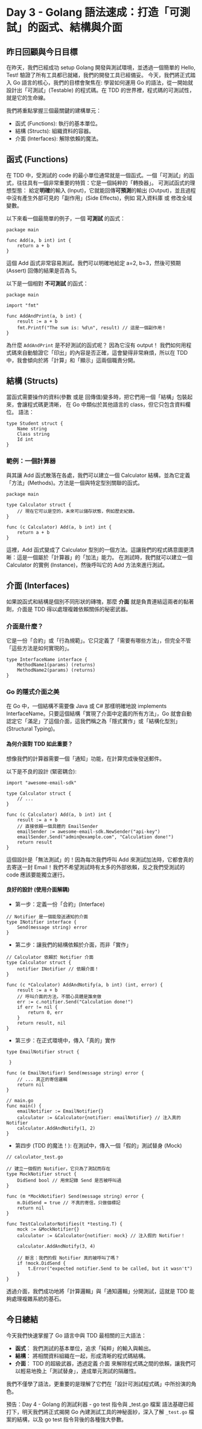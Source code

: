 # Day 3 - Golang 語法速成：打造「可測試」的函式、結構與介面

## 昨日回顧與今日目標

在昨天，我們已經成功 setup  Golang 開發與測試環境，並透過一個簡單的 Hello, Test! 驗證了所有工具都已就緒，我們的開發工具已經備妥。
今天，我們將正式踏入 Go 語言的核心，我們的目標會聚焦在: 學習如何運用 Go 的語法，從一開始就設計出「可測試」(Testable) 的程式碼。在 TDD 的世界裡，程式碼的可測試性，就是它的生命線。

我們將重點掌握三個最關鍵的建構單元：

- 函式 (Functions): 執行的基本單位。
- 結構 (Structs): 組織資料的容器。
- 介面 (Interfaces): 解除依賴的魔法。

## 函式 (Functions)

在 TDD 中，受測試的 code 的最小單位通常就是一個函式。一個「可測試」的函式，往往具有一個非常重要的特質：它是一個純粹的「轉換器」。
可測試函式的理想型態： 給定**明確**的輸入 (Input)，它就能回傳**可預測**的輸出 (Output)，並且過程中沒有產生外部可見的「副作用」(Side Effects)，例如 寫入資料庫 或 修改全域變數。

以下來看一個最簡單的例子，一個 **可測試** 的函式：

```golang
package main

func Add(a, b int) int {
    return a + b
}
```

這個 Add 函式非常容易測試。我們可以明確地給定 a=2, b=3，然後可預期 (Assert) 回傳的結果是否為 5。

以下是一個相對 **不可測試** 的函式：

```golang
package main

import "fmt"

func AddAndPrint(a, b int) {
    result := a + b
    fmt.Printf("The sum is: %d\n", result) // 這是一個副作用！
}
```

為什麼 `AddAndPrint` 是不好測試的函式呢？ 因為它沒有 output！ 我們如何用程式碼來自動驗證它「印出」的內容是否正確，這會變得非常麻煩，所以在 TDD 中，我會傾向於將「計算」和「顯示」這兩個職責分開。

## 結構 (Structs)

當函式需要操作的資料(參數 或是 回傳值)變多時，把它們用一個「結構」包裝起來，會讓程式碼更清晰， 在 Go 中類似於其他語言的 class，但它只包含資料欄位。
語法：

```golang
type Student struct {
    Name string
    Class string
    Id int
}
```

### 範例：一個計算器

與其讓 Add 函式散落在各處，我們可以建立一個 Calculator 結構，並為它定義「方法」(Methods)。方法是一個與特定型別關聯的函式。

```golang
package main

type Calculator struct {
    // 現在它可以是空的，未來可以儲存狀態，例如歷史紀錄。
}

func (c Calculator) Add(a, b int) int {
    return a + b
}
```

這裡，Add 函式變成了 Calculator 型別的一個方法。這讓我們的程式碼意圖更清晰：這是一個屬於「計算器」的「加法」能力。
在測試時，我們就可以建立一個 Calculator 的實例 (Instance)，然後呼叫它的 Add 方法來進行測試。

## 介面 (Interfaces)

如果說函式和結構是個別不同形狀的磚塊，那麼 **介面** 就是負責連結這兩者的黏著劑，介面是 TDD 得以處理複雜依賴關係的秘密武器。

### 介面是什麼？

它是一份「合約」或「行為規範」。它只定義了「需要有哪些方法」，但完全不管「這些方法是如何實現的」。

```golang
type InterfaceName interface {
    MethodName1(params) (returns)
    MethodName2(params) (returns)
}
```

### Go 的隱式介面之美

在 Go 中，一個結構不需要像 Java 或 C# 那樣明確地說 implements InterfaceName。只要這個結構「實現了介面中定義的所有方法」，Go 就會自動認定它「滿足」了這個介面，這我們稱之為「隱式實作」或「結構化型別」(Structural Typing)。

#### 為何介面對 TDD 如此重要？

想像我們的計算器需要一個「通知」功能，在計算完成後發送郵件。

以下是不良的設計 (緊密耦合):

```golang
import "awesome-email-sdk"

type Calculator struct {
    // ...
}

func (c Calculator) Add(a, b int) int {
    result := a + b
    // 直接依賴一個具體的 EmailSender
    emailSender := awesome-email-sdk.NewSender("api-key") 
    emailSender.Send("admin@example.com", "Calculation done!")
    return result
}
```

這個設計是「無法測試」的！因為每次我們呼叫 Add 來測試加法時，它都會真的去寄送一封 Email！我們不希望測試時有太多的外部依賴，反之我們受測試的code 應該要能獨立運行。

#### 良好的設計 (使用介面解耦)

- 第一步：定義一份「合約」(Interface)

```golang
// Notifier 是一個能發送通知的介面
type INotifier interface {
    Send(message string) error
}
```

- 第二步：讓我們的結構依賴於介面，而非「實作」

```golang
// Calculator 依賴於 Notifier 介面
type Calculator struct {
    notifier INotifier // 依賴介面！
}

func (c *Calculator) AddAndNotify(a, b int) (int, error) {
    result := a + b
    // 呼叫介面的方法，不關心具體是誰來做
    err := c.notifier.Send("Calculation done!")
    if err != nil {
        return 0, err
    }
    return result, nil
}
```

- 第三步：在正式環境中，傳入「真的」實作

```golang
type EmailNotifier struct { 

 }

func (e EmailNotifier) Send(message string) error {
    // ... 真正的寄信邏輯
    return nil
}

// main.go
func main() {
    emailNotifier := EmailNotifier{}
    calculator := &Calculator{notifier: emailNotifier} // 注入真的 Notifier
    calculator.AddAndNotify(1, 2)
}
```

- 第四步 (TDD 的魔法！): 在測試中，傳入一個「假的」測試替身 (Mock)

```golang
// calculator_test.go

// 建立一個假的 Notifier，它只為了測試而存在
type MockNotifier struct {
    DidSend bool // 用來記錄 Send 是否被呼叫過
}

func (m *MockNotifier) Send(message string) error {
    m.DidSend = true // 不真的寄信，只做個標記
    return nil
}

func TestCalculatorNotifies(t *testing.T) {
    mock := &MockNotifier{}
    calculator := &Calculator{notifier: mock} // 注入假的 Notifier！

    calculator.AddAndNotify(3, 4)

    // 斷言：我們的假 Notifier 真的被呼叫了嗎？
    if !mock.DidSend {
        t.Error("expected notifier.Send to be called, but it wasn't")
    }
}
```

透過介面，我們成功地將「計算邏輯」與「通知邏輯」分開測試，這就是 TDD 能夠處理複雜系統的基石。

## 今日總結

今天我們快速掌握了 Go 語言中與 TDD 最相關的三大語法：

- **函式**： 我們測試的基本單位，追求「純粹」的輸入與輸出。
- **結構**： 將相關資料組織在一起，形成清晰的程式碼結構。
- **介面**： TDD 的超級武器，透過定義 介面 來解除程式碼之間的依賴，讓我們可以輕易地換上「測試替身」，達成單元測試的隔離性。

我們不僅學了語法，更重要的是理解了它們在「設計可測試程式碼」中所扮演的角色。

預告：Day 4 - Golang 的測試利器 - go test 指令與 _test.go 檔案
語法基礎已經打下，明天我們將正式揭開 Go 內建測試工具的神秘面紗，深入了解 `_test.go` 檔案的結構，以及 go test 指令背後的各種強大參數。